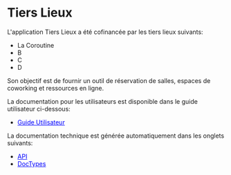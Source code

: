 <!-- add-breadcrumbs -->

# Tiers Lieux

L'application Tiers Lieux a été cofinancée par les tiers lieux suivants:  
- La Coroutine  
- B  
- C  
- D  



Son objectif est de fournir un outil de réservation de salles, espaces de coworking et ressources en ligne.  

La documentation pour les utilisateurs est disponible dans le guide utilisateur ci-dessous:  
- <a style="color: blue;" href="/docs/user">Guide Utilisateur</a>
  

La documentation technique est générée automatiquement dans les onglets suivants:  
- <a style="color: blue;" href="/docs/current/api">API</a>  
- <a style="color: blue;" href="/docs/current/models">DocTypes</a>  

<!-- markdown -->